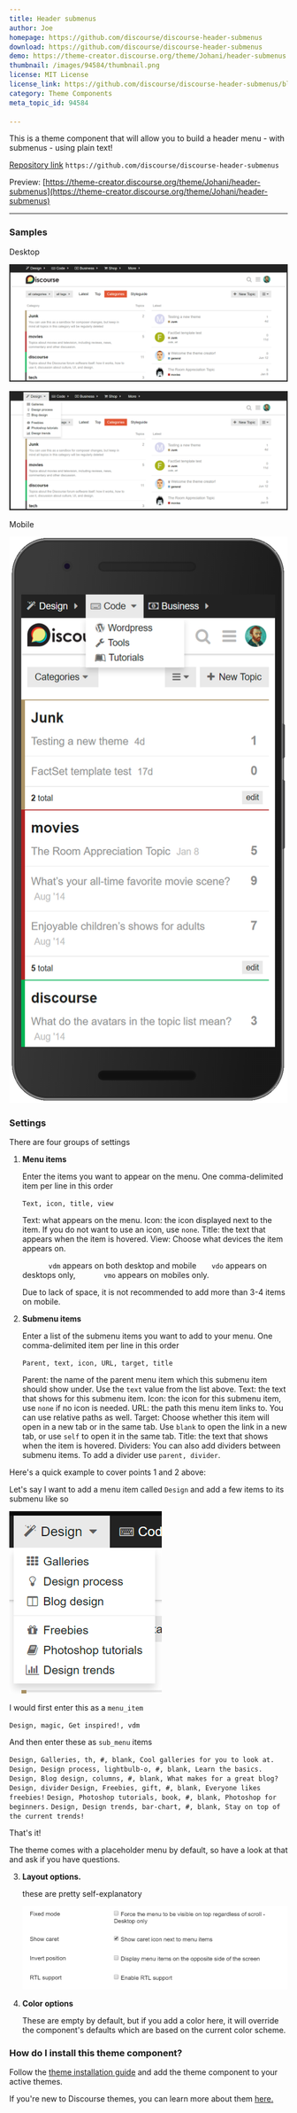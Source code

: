 ```yaml
---
title: Header submenus
author: Joe
homepage: https://github.com/discourse/discourse-header-submenus
download: https://github.com/discourse/discourse-header-submenus
demo: https://theme-creator.discourse.org/theme/Johani/header-submenus
thumbnail: /images/94584/thumbnail.png
license: MIT License
license_link: https://github.com/discourse/discourse-header-submenus/blob/master/LICENSE
category: Theme Components
meta_topic_id: 94584

---
```

This is a theme component that will allow you to build a header menu - with submenus - using plain text!

[Repository link](https://github.com/discourse/discourse-header-submenus)
`https://github.com/discourse/discourse-header-submenus`

Preview:
[https://theme-creator.discourse.org/theme/Johani/header-submenus](https://theme-creator.discourse.org/theme/Johani/header-submenus)

<hr>

### Samples

Desktop

![1: 690x291, 80%](/images/94584/jdnkaNbCwPgz2YumeroeTl4aN7Q.png) 

![2: 690x294, 80%](/images/94584/iY1sWug2MUejDvzQYu8WHAct8uK.png) 

Mobile

![3: 246x500, 75%](/images/94584/m1WHIvykwgqZIZgEJqxG9eXp9Hn.png) 

### Settings

There are four groups of settings

1. **Menu items** 

    Enter the items you want to appear on the menu. One comma-delimited item per line in this order

    `Text, icon, title, view`

    Text:  what appears on the menu.
    Icon:  the icon displayed next to the item. If you do not want to use an icon, use `none`.
    Title:  the text that appears when the item is hovered.
    View:  Choose what devices the item appears on. 

    ‏‏‎ ‏‏‎ ‏‏‎ ‏‏‎ ‏‏‎ ‏‏‎ ‏‏‎ ‏‏‎ ‏‏‎ ‏‏‎ ‏‏‎ ‏‏‎ `vdm` appears on both desktop and mobile 
    ‏‏‎ ‏‏‎ ‏‏‎ ‏‏‎ ‏‏‎ ‏‏‎ ‏‏‎ ‏‏‎ ‏‏‎ ‏‏‎ ‏‏‎ ‏‏‎ `vdo` appears on desktops only, 
    ‏‏‎ ‏‏‎ ‏‏‎ ‏‏‎ ‏‏‎ ‏‏‎ ‏‏‎ ‏‏‎ ‏‏‎ ‏‏‎ ‏‏‎ ‏‏‎ `vmo` appears on mobiles only. 

   Due to lack of space, it is not recommended to add more than 3-4 items on mobile.

2. **Submenu items**
 
   Enter a list of the submenu items you want to add to your menu. One comma-delimited item per line in this order

    `Parent, text, icon, URL, target, title`

    Parent:  the name of the parent menu item which this submenu item should show under. Use the `text` value from the list above.
    Text:  the text that shows for this submenu item.
    Icon:  the icon for this submenu item, use `none` if no icon is needed.
    URL:  the path this menu item links to. You can use relative paths as well.
    Target:  Choose whether this item will open in a new tab or in the same tab. Use `blank` to open the link in a new tab, or use `self` to open it in the same tab.
    Title:  the text that shows when the item is hovered.
    Dividers:  You can also add dividers between submenu items. To add a divider use `parent, divider`.

Here's a quick example to cover points 1 and 2 above:

Let's say I want to add a menu item called `Design` and add a few items to its submenu like so

![4: 276x329, 70%](/images/94584/23vkfStZCgnnB9ihByKXL18QK1f.png) 

I would first enter this as a `menu_item`

`Design, magic, Get inspired!, vdm`

And then enter these as `sub_menu` items

`Design, Galleries, th, #, blank, Cool galleries for you to look at.`
`Design, Design process, lightbulb-o, #, blank, Learn the basics.`
`Design, Blog design, columns, #, blank, What makes for a great blog?`
`Design, divider`
`Design, Freebies, gift, #, blank, Everyone likes freebies!`
`Design, Photoshop tutorials, book, #, blank, Photoshop for beginners.`
`Design, Design trends, bar-chart, #, blank, Stay on top of the current trends!`

That's it! 

The theme comes with a placeholder menu by default, so have a look at that and ask if you have questions. 

3. **Layout options.** 

   these are pretty self-explanatory 

   ![5: 690x215, 75%](/images/94584/efy7tyDd3n0cp9niT36YRzED9Ki.png)  

4. **Color options**
  
   These are empty by default, but if you add a color here, it will override the component's defaults which are based on the current color scheme. 

### How do I install this theme component?

Follow the [theme installation guide](https://meta.discourse.org/t/how-do-i-install-a-theme-or-theme-component/63682) and add the theme component to your active themes.

If you're new to Discourse themes, you can learn more about them [here.](https://meta.discourse.org/t/beginners-guide-to-using-discourse-themes/91966)